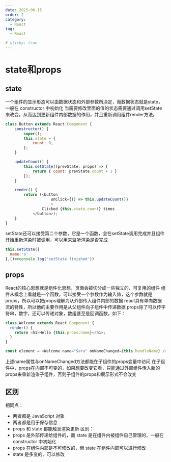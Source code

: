 ```yaml
---
date: 2025-06-15
order: 2
category:
  - React
tag:
  - React

# sticky: true
---
```


# state和props

## state
一个组件的显示形态可以由数据状态和外部参数所决定，而数据状态就是state，一般在 constructor 中初始化
当需要修改里面的值的状态需要通过调用setState来改变，从而达到更新组件内部数据的作用，并且重新调用组件render方法。

```js
class Button extends React.Component {
    constructor() {
        super();
        this.state = {
            count: 0,
        };
    }

    updateCount() {
        this.setState((prevState, props) => {
            return { count: prevState.count + 1 }
        });
    }

    render() {
        return (<button
                    onClick={() => this.updateCount()}
                    >
                Clicked {this.state.count} times
            </button>);
    }
}
```

setState还可以接受第二个参数，它是一个函数，会在setState调用完成并且组件开始重新渲染时被调用，可以用来监听渲染是否完成

```js
this.setState({
  name:'a'
},()=>console.log('setState finished'))
```

## props    

React的核心思想就是组件化思想，页面会被切分成一些独立的、可复用的组件
组件从概念上看就是一个函数，可以接受一个参数作为输入值，这个参数就是props，所以可以把props理解为从外部传入组件内部的数据
react具有单向数据流的特性，所以他的主要作用是从父组件向子组件中传递数据
props除了可以传字符串，数字，还可以传递对象，数组甚至是回调函数，如下：

```js
class Welcome extends React.Component {
  render() {
    return <h1>Hello {this.props.name}</h1>;
  }
}

const element = <Welcome name="Sara" onNameChanged={this.handleName} />;
```

上述name属性与onNameChanged方法都能在子组件的props变量中访问
在子组件中，props在内部不可变的，如果想要改变它看，只能通过外部组件传入新的props来重新渲染子组件，否则子组件的props和展示形式不会改变


## 区别
相同点：
- 两者都是 JavaScript 对象
- 两者都是用于保存信息
- props 和 state 都能触发渲染更新
区别：
- props 是外部传递给组件的，而 state 是在组件内被组件自己管理的，一般在 constructor 中初始化
- props 在组件内部是不可修改的，但 state 在组件内部可以进行修改
- state 是多变的、可以修改